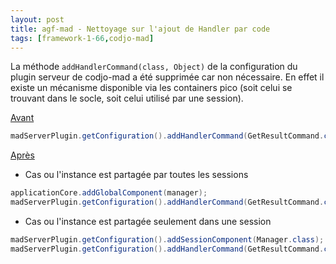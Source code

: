 ```yaml
---
layout: post
title: agf-mad - Nettoyage sur l'ajout de Handler par code
tags: [framework-1-66,codjo-mad]
---
```

La méthode ```addHandlerCommand(class, Object)``` de la configuration du plugin serveur de codjo-mad a été supprimée car non nécessaire. En effet il existe un mécanisme disponible via les containers pico (soit celui se trouvant dans le socle, soit celui utilisé par une session).

<u>Avant</u>
```java
madServerPlugin.getConfiguration().addHandlerCommand(GetResultCommand.class, manager)
```

<u>Après</u>
* Cas ou l'instance est partagée par toutes les sessions
```java
applicationCore.addGlobalComponent(manager);
madServerPlugin.getConfiguration().addHandlerCommand(GetResultCommand.class)
```
* Cas ou l'instance est partagée seulement dans une session
```java
madServerPlugin.getConfiguration().addSessionComponent(Manager.class);
madServerPlugin.getConfiguration().addHandlerCommand(GetResultCommand.class)
```

